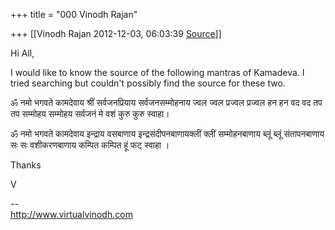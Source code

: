 +++
title = "000 Vinodh Rajan"

+++
[[Vinodh Rajan	2012-12-03, 06:03:39 [Source](https://groups.google.com/g/samskrita/c/djRiciOznDk)]]



Hi All,

  

I would like to know the source of the following mantras of Kamadeva. I tried searching but couldn't possibly find the source for these two.

  

ॐ नमो भगवते कामदेवाय श्रीं सर्वजनप्रियाय सर्वजनसम्मोहनाय ज्वल ज्वल प्रज्वल प्रज्वल हन हन वद वद तप तप सम्मोहय सम्मोहय सर्वजनं मे वशं कुरु कुरु स्वाहा।

  

ॐ नमो भगवते कामदेवाय इन्द्राय वसबाणाय इन्द्रसंदीपनबाणायक्लीं क्लीं सम्मोहनबाणाय ब्लूं ब्लूं संतापनबाणाय सः सः वशीकरणबाणाय कम्पित कम्पित हूं फट् स्वाहा ।

  

Thanks

  

V

  

--  
<http://www.virtualvinodh.com>  

